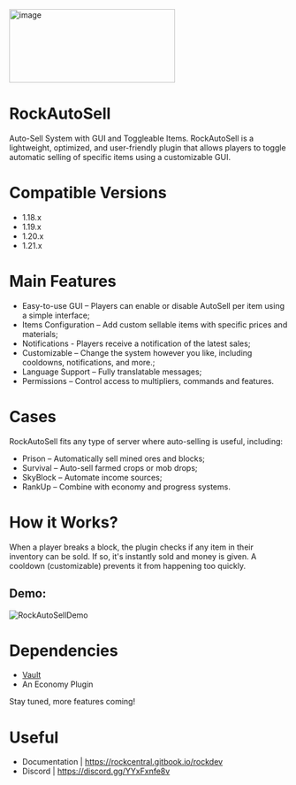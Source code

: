 
<img width="300" height="133" alt="image" src="https://github.com/user-attachments/assets/5d55eb89-0199-485a-824b-8e2f020fdafa" />

# RockAutoSell
Auto-Sell System with GUI and Toggleable Items.
RockAutoSell is a lightweight, optimized, and user-friendly plugin that allows players to toggle automatic selling of specific items using a customizable GUI.

# Compatible Versions
- 1.18.x
- 1.19.x
- 1.20.x
- 1.21.x

# Main Features
- Easy-to-use GUI – Players can enable or disable AutoSell per item using a simple interface;
- Items Configuration – Add custom sellable items with specific prices and materials;
- Notifications - Players receive a notification of the latest sales;
- Customizable – Change the system however you like, including cooldowns, notifications, and more.;
- Language Support – Fully translatable messages;
- Permissions – Control access to multipliers, commands and features.

# Cases
RockAutoSell fits any type of server where auto-selling is useful, including:
- Prison – Automatically sell mined ores and blocks;
- Survival – Auto-sell farmed crops or mob drops;
- SkyBlock – Automate income sources;
- RankUp – Combine with economy and progress systems.

# How it Works?
When a player breaks a block, the plugin checks if any item in their inventory can be sold. If so, it's instantly sold and money is given. A cooldown (customizable) prevents it from happening too quickly.

## Demo:
![RockAutoSellDemo](https://github.com/user-attachments/assets/40d7e115-83a0-4dd3-ba6b-7147100bba84)


# Dependencies
- [Vault](https://www.spigotmc.org/resources/vault.34315/)
- An Economy Plugin

Stay tuned, more features coming!

# Useful
- Documentation | https://rockcentral.gitbook.io/rockdev
- Discord | https://discord.gg/YYxFxnfe8v
